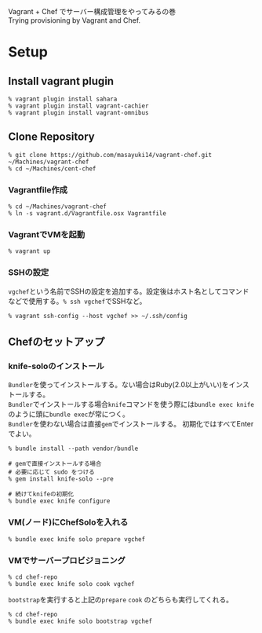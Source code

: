 Vagrant + Chef でサーバー構成管理をやってみるの巻  
Trying provisioning by Vagrant and Chef.

# Setup

## Install vagrant plugin
```
% vagrant plugin install sahara
% vagrant plugin install vagrant-cachier
% vagrant plugin install vagrant-omnibus
```

## Clone Repository

```
% git clone https://github.com/masayuki14/vagrant-chef.git ~/Machines/vagrant-chef
% cd ~/Machines/cent-chef
```

### Vagrantfile作成
```
% cd ~/Machines/vagrant-chef
% ln -s vagrant.d/Vagrantfile.osx Vagrantfile
```

### VagrantでVMを起動

```
% vagrant up
```

### SSHの設定

`vgchef`という名前でSSHの設定を追加する。設定後はホスト名としてコマンドなどで使用する。`% ssh vgchef`でSSHなど。
```
% vagrant ssh-config --host vgchef >> ~/.ssh/config
```

## Chefのセットアップ

### knife-soloのインストール

`Bundler`を使ってインストールする。ない場合はRuby(2.0以上がいい)をインストールする。  
`Bundler`でインストールする場合`knife`コマンドを使う際には`bundle exec knife`のように頭に`bundle exec`が常につく。  
`Bundler`を使わない場合は直接`gem`でインストールする。
初期化ではすべてEnterでよい。

```
% bundle install --path vendor/bundle

# gemで直接インストールする場合
# 必要に応じて sudo をつける
% gem install knife-solo --pre

# 続けてknifeの初期化
% bundle exec knife configure
```

### VM(ノード)にChefSoloを入れる

```
% bundle exec knife solo prepare vgchef
```

### VMでサーバープロビジョニング

```
% cd chef-repo
% bundle exec knife solo cook vgchef
```

`bootstrap`を実行すると上記の`prepare` `cook` のどちらも実行してくれる。
```
% cd chef-repo
% bundle exec knife solo bootstrap vgchef
```
